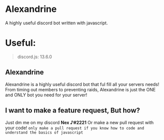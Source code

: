 # Alexandrine
A highly useful discord bot written with javascript.

# Useful: 
> discord.js: 13.6.0

## Alexandrine
Alexandrine is a highly useful discord bot that ful fill all your servers needs! From timing out members to preventing raids, Alexandrine is just the ONE and ONLY bot you need for your server!

## I want to make a feature request, But how?
Just dm me on my discord **Nex ♪#2221** Or make a new pull request with your code! `only make a pull request if you know how to code and understand the basics of javascript`

